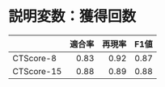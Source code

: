 # 説明変数：獲得回数
| | 適合率 | 再現率 | F1値 |
| :-- | --: | --: | --: |
| CTScore-8 | 0.83 | 0.92 | 0.87 |
| CTScore-15 | 0.88 | 0.89 | 0.88 |

